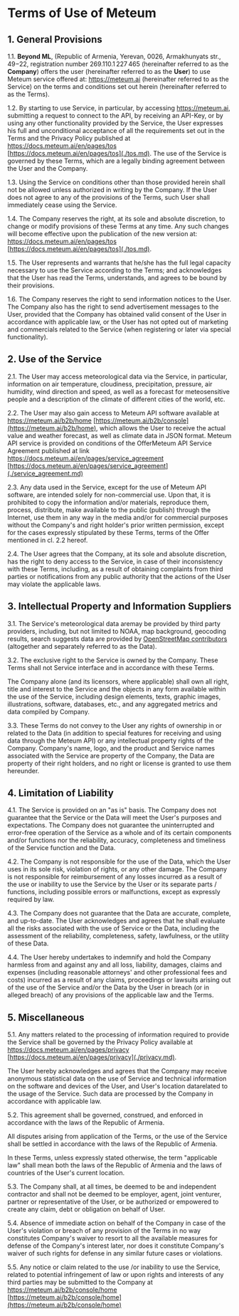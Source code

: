 # Terms of Use of Meteum

## 1. General Provisions

1.1. **Beyond ML**, (Republic of Armenia, Yerevan, 0026, Armakhunyats str., 49−22, registration number 269.110.1 227 465 (hereinafter referred to as the **Company**) offers the user (hereinafter referred to as the **User**) to use Meteum service offered at: https://meteum.ai (hereinafter referred to as the Service) on the terms and conditions set out herein (hereinafter referred to as the Terms).

1.2. By starting to use Service, in particular, by accessing https://meteum.ai, submitting a request to connect to the API, by receiving an API-Key, or by using any other functionality provided by the Service, the User expresses his full and unconditional acceptance of all the requirements set out in the Terms and the Privacy Policy published at https://docs.meteum.ai/en/pages/tos [https://docs.meteum.ai/en/pages/tos](./tos.md). The use of the Service is governed by these Terms, which are a legally binding agreement between the User and the Company.

1.3. Using the Service on conditions other than those provided herein shall not be allowed unless authorized in writing by the Company. If the User does not agree to any of the provisions of the Terms, such User shall immediately cease using the Service.

1.4. The Company reserves the right, at its sole and absolute discretion, to change or modify provisions of these Terms at any time. Any such changes will become effective upon the publication of the new version at: https://docs.meteum.ai/en/pages/tos [https://docs.meteum.ai/en/pages/tos](./tos.md).

1.5. The User represents and warrants that he/she has the full legal capacity necessary to use the Service according to the Terms; and acknowledges that the User has read the Terms, understands, and agrees to be bound by their provisions.

1.6. The Company reserves the right to send information notices to the User. The Company also has the right to send advertisement messages to the User, provided that the Company has obtained valid consent of the User in accordance with applicable law, or the User has not opted out of marketing and commercials related to the Service (when registering or later via special functionality).

## 2. Use of the Service

2.1. The User may access meteorological data via the Service, in particular, information on air temperature, cloudiness, precipitation, pressure, air humidity, wind direction and speed, as well as a forecast for meteosensitive people and a description of the climate of different cities of the world, etc.

2.2. The User may also gain access to Meteum API software available at https://meteum.ai/b2b/home [https://meteum.ai/b2b/console](https://meteum.ai/b2b/home), which allows the User to receive the actual value and weather forecast, as well as climate data in JSON format. Meteum API service is provided on conditions of the OfferMeteum API Service Agreement published at link https://docs.meteum.ai/en/pages/service_agreement [https://docs.meteum.ai/en/pages/service_agreement](./service_agreement.md)

2.3. Any data used in the Service, except for the use of Meteum API software, are intended solely for non-commercial use. Upon that, it is prohibited to copy the information and/or materials, reproduce them, process, distribute, make available to the public (publish) through the Internet, use them in any way in the media and/or for commercial purposes without the Company's and right holder's prior written permission, except for the cases expressly stipulated by these Terms, terms of the Offer mentioned in cl. 2.2 hereof.

2.4. The User agrees that the Company, at its sole and absolute discretion, has the right to deny access to the Service, in case of their inconsistency with these Terms, including, as a result of obtaining complaints from third parties or notifications from any public authority that the actions of the User may violate the applicable laws.

## 3. Intellectual Property and Information Suppliers

3.1. The Service's meteorological data aremay be provided by third party providers, including, but not limited to NOAA, map background, geocoding results, search suggests data are provided by [OpenStreetMap contributors](https://www.openstreetmap.org/copyright) (altogether and separately referred to as the Data).

3.2. The exclusive right to the Service is owned by the Company. These Terms shall not Service interface and in accordance with these Terms.

The Company alone (and its licensors, where applicable) shall own all right, title and interest to the Service and the objects in any form available within the use of the Service, including design elements, texts, graphic images, illustrations, software, databases, etc., and any aggregated metrics and data compiled by Company.

3.3. These Terms do not convey to the User any rights of ownership in or related to the Data (in addition to special features for receiving and using data through the Meteum API) or any intellectual property rights of the Company. Company's name, logo, and the product and Service names associated with the Service are property of the Company, the Data are property of their right holders, and no right or license is granted to use them hereunder.

## 4. Limitation of Liability

4.1. The Service is provided on an "as is" basis. The Company does not guarantee that the Service or the Data will meet the User's purposes and expectations. The Company does not guarantee the uninterrupted and error-free operation of the Service as a whole and of its certain components and/or functions nor the reliability, accuracy, completeness and timeliness of the Service function and the Data.

4.2. The Company is not responsible for the use of the Data, which the User uses in its sole risk, violation of rights, or any other damage. The Company is not responsible for reimbursement of any losses incurred as a result of the use or inability to use the Service by the User or its separate parts / functions, including possible errors or malfunctions, except as expressly required by law.

4.3. The Company does not guarantee that the Data are accurate, complete, and up-to-date. The User acknowledges and agrees that he shall evaluate all the risks associated with the use of Service or the Data, including the assessment of the reliability, completeness, safety, lawfulness, or the utility of these Data.

4.4. The User hereby undertakes to indemnify and hold the Company harmless from and against any and all loss, liability, damages, claims and expenses (including reasonable attorneys' and other professional fees and costs) incurred as a result of any claims, proceedings or lawsuits arising out of the use of the Service and/or the Data by the User in breach (or in alleged breach) of any provisions of the applicable law and the Terms.

## 5. Miscellaneous

5.1. Any matters related to the processing of information required to provide the Service shall be governed by the Privacy Policy available at https://docs.meteum.ai/en/pages/privacy [https://docs.meteum.ai/en/pages/privacy](./privacy.md).

The User hereby acknowledges and agrees that the Company may receive anonymous statistical data on the use of Service and technical information on the software and devices of the User, and User's location datarelated to the usage of the Service. Such data are processed by the Company in accordance with applicable law.

5.2. This agreement shall be governed, construed, and enforced in accordance with the laws of the Republic of Armenia.

All disputes arising from application of the Terms, or the use of the Service shall be settled in accordance with the laws of the Republic of Armenia.

In these Terms, unless expressly stated otherwise, the term "applicable law" shall mean both the laws of the Republic of Armenia and the laws of countries of the User's current location.

5.3. The Company shall, at all times, be deemed to be and independent contractor and shall not be deemed to be employer, agent, joint venturer, partner or representative of the User, or be authorized or empowered to create any claim, debt or obligation on behalf of User.

5.4. Absence of immediate action on behalf of the Company in case of the User's violation or breach of any provision of the Terms in no way constitutes Company's waiver to resort to all the available measures for defense of the Company's interest later, nor does it constitute Company's waiver of such rights for defense in any similar future cases or violations.

5.5. Any notice or claim related to the use /or inability to use the Service, related to potential infringement of law or upon rights and interests of any third parties may be submitted to the Company at https://meteum.ai/b2b/console/home [https://meteum.ai/b2b/console/home](https://meteum.ai/b2b/console/home)
